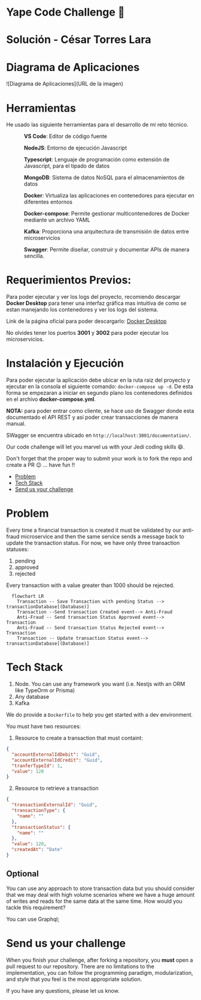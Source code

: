 # Yape Code Challenge :rocket:

# Solución - César Torres Lara

# Diagrama de Aplicaciones

![Diagrama de Aplicaciones](URL de la imagen)

# Herramientas

He usado las siguiente herramientas para el desarrollo de mi reto técnico.

<ol>
  <ul><strong>VS Code</strong>: Editor de código fuente</ul>
  <ul><strong>NodeJS</strong>: Entorno de ejecución Javascript</ul>
  <ul><strong>Typescript</strong>: Lenguaje de programación como extensión de Javascript, para el tipado de datos</ul>
  <ul><strong>MongoDB</strong>: Sistema de datos NoSQL para el almacenamientos de datos</ul>
  <ul><strong>Docker</strong>: Virtualiza las aplicaciones en contenedores para ejecutar en diferentes entornos</ul>
  <ul><strong>Docker-compose</strong>: Permite gestionar multicontenedores de Docker mediante un archivo YAML</ul>
  <ul><strong>Kafka</strong>: Proporciona una arquitectura de transmisión de datos entre microservicios</ul>
  <ul><strong>Swagger</strong>: Permite diseñar, construir y documentar APIs de manera sencilla.</ul>   
</ol>


# Requerimientos Previos:

Para poder ejecutar y ver los logs del proyecto, recomiendo descargar **Docker Desktop** para tener una interfaz gráfica mas intuitiva de como se estan manejando los contenedores y ver los logs del sistema.

Link de la página oficial para poder descargarlo: [Docker Desktop]("https://www.docker.com/products/docker-desktop/")

No olvides tener los puertos **3001** y **3002** para poder ejecutar los microservicios.

# Instalación y Ejecución

Para poder ejecutar la aplicación debe ubicar en la ruta raiz del proyecto y ejecutar en la consola el siguiente comando: `docker-compose up -d`. De esta forma se empezaran a iniciar en segundo plano los contenedores definidos en el archivo **docker-compose.yml**.

**NOTA:** para poder entrar como cliente, se hace uso de Swagger donde esta documentado el API REST y así poder crear transacciones de manera manual.

SWagger se encuentra ubicado en `http://localhost:3001/documentation/`.








Our code challenge will let you marvel us with your Jedi coding skills :smile:. 

Don't forget that the proper way to submit your work is to fork the repo and create a PR :wink: ... have fun !!

- [Problem](#problem)
- [Tech Stack](#tech_stack)
- [Send us your challenge](#send_us_your_challenge)

# Problem

Every time a financial transaction is created it must be validated by our anti-fraud microservice and then the same service sends a message back to update the transaction status.
For now, we have only three transaction statuses:

<ol>
  <li>pending</li>
  <li>approved</li>
  <li>rejected</li>  
</ol>

Every transaction with a value greater than 1000 should be rejected.

```mermaid
  flowchart LR
    Transaction -- Save Transaction with pending Status --> transactionDatabase[(Database)]
    Transaction --Send transaction Created event--> Anti-Fraud
    Anti-Fraud -- Send transaction Status Approved event--> Transaction
    Anti-Fraud -- Send transaction Status Rejected event--> Transaction
    Transaction -- Update transaction Status event--> transactionDatabase[(Database)]
```

# Tech Stack

<ol>
  <li>Node. You can use any framework you want (i.e. Nestjs with an ORM like TypeOrm or Prisma) </li>
  <li>Any database</li>
  <li>Kafka</li>    
</ol>

We do provide a `Dockerfile` to help you get started with a dev environment.

You must have two resources:

1. Resource to create a transaction that must containt:

```json
{
  "accountExternalIdDebit": "Guid",
  "accountExternalIdCredit": "Guid",
  "tranferTypeId": 1,
  "value": 120
}
```

2. Resource to retrieve a transaction

```json
{
  "transactionExternalId": "Guid",
  "transactionType": {
    "name": ""
  },
  "transactionStatus": {
    "name": ""
  },
  "value": 120,
  "createdAt": "Date"
}
```

## Optional

You can use any approach to store transaction data but you should consider that we may deal with high volume scenarios where we have a huge amount of writes and reads for the same data at the same time. How would you tackle this requirement?

You can use Graphql;

# Send us your challenge

When you finish your challenge, after forking a repository, you **must** open a pull request to our repository. There are no limitations to the implementation, you can follow the programming paradigm, modularization, and style that you feel is the most appropriate solution.

If you have any questions, please let us know.
